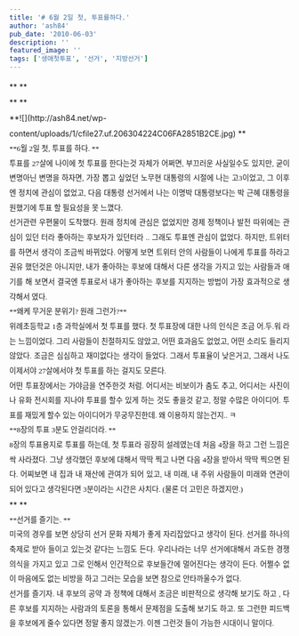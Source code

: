 ```yaml
---
title: '# 6월 2일 첫, 투표를하다.'
author: 'ash84'
pub_date: '2010-06-03'
description: ''
featured_image: ''
tags: ['생애첫투표', '선거', '지방선거']
---
```



<div style="text-align: justify; line-height: 2; ">**  
**</div><div style="text-align: justify; line-height: 2; ">**  
**</div><div style="text-align: justify; line-height: 2; ">**![](http://ash84.net/wp-content/uploads/1/cfile27.uf.206304224C06FA2851B2CE.jpg)  
**</div><div style="text-align: justify; line-height: 2; "><span style="font-size: 10pt; "><span style="font-family: Dotum; ">**6월 2일 첫, 투표를 하다. **</span></span></div><div style="text-align: justify; line-height: 2; "></div><div style="text-align: justify; line-height: 2; "><span style="font-size: 10pt; "><span style="font-family: Dotum; ">투표를 27살에 나이에 첫 투표를 한다는것 자체가 어쩌면, 부끄러운 사실일수도 있지만, 굳이 변명아닌 변명을 하자면, 가장 뽑고 싶었던 노무현 대통령의 시절에 나는 고3이었고, 그 이후엔 정치에 관심이 없었고, 다음 대통령 선거에서 나는 이명박 대통령보다는 박 근혜 대통령을 원했기에 투표 할 필요성을 못 느꼈다. </span></span></div><div style="text-align: justify; line-height: 2; "></div><div style="text-align: justify; line-height: 2; "><span style="font-size: 10pt; "><span style="font-family: Dotum; ">선거관련 우편물이 도착했다. 원래 정치에 관심은 없었지만 경제 정책이나 발전 따위에는 관심이 있던 터라 좋아하는 후보자가 있던터라 .. 그래도 투표엔 관심이 없었다. 하지만, 트위터를 하면서 생각이 조금씩 바뀌었다. 어떻게 보면 트위터 안의 사람들이 나에게 투표를 하라고 권유 했던것은 아니지만, 내가 좋아하는 후보에 대해서 다른 생각을 가지고 있는 사람들과 애기를 해 보면서 결국엔 투표로서 내가 좋아하는 후보를 지지하는 방법이 가장 효과적으로 생각해서 였다. </span></span></div><div style="text-align: justify; line-height: 2; "><font class="Apple-style-span" face="Dotum" size="3"><span class="Apple-style-span" style="font-size: 13px; line-height: 26px;">  
</span></font></div><div style="text-align: justify; line-height: 2; "><span style="font-size: 10pt; "><span style="font-family: Dotum; ">**왜케 무거운 분위기? 원래 그런가?**</span></span></div><div style="text-align: justify; line-height: 2; "></div><div style="text-align: justify; line-height: 2; "><span style="font-size: 10pt; "><span style="font-family: Dotum; ">위례초등학교 1층 과학실에서 첫 투표를 했다. 첫 투표장에 대한 나의 인식은 조금 어.두.워 라는 느낌이었다. 그리 사람들이 친절하지도 않았고, 어떤 효과음도 없었고, 어떤 소리도 들리지 않았다. 조금은 심심하고 재미없다는 생각이 들었다. 그래서 투표율이 낮은거고, 그래서 나도 이제서야 27살에서야 첫 투표를 하는 걸지도 모른다. </span></span></div><div style="text-align: justify; line-height: 2; "></div><div style="text-align: justify; line-height: 2; "><span style="font-size: 10pt; "><span style="font-family: Dotum; ">어떤 투표장에서는 가야금을 연주한것 처럼. 어디서는 비보이가 춤도 추고, 어디서는 사진이나 유화 전시회를 지나야 투표를 할수 있게 하는 것도 좋을것 같고, 정말 수많은 아이디어. 투표를 재밌게 할수 있는 아이디어가 무궁무진한데. 왜 이용하지 않는건지.. ㅋ </span></span></div><div style="text-align: justify; line-height: 2; "></div><div style="text-align: justify; line-height: 2; "><span style="font-size: 10pt; "><span style="font-family: Dotum; ">**8장의 투표 3분도 안걸리더라. **</span></span></div><div style="text-align: justify; line-height: 2; "></div><div style="text-align: justify; line-height: 2; "><span style="font-size: 10pt; "><span style="font-family: Dotum; ">8장의 투표용지로 투표를 하는데, 첫 투표라 굉장히 설레였는데 처음 4장을 하고 그런 느낌은 싹 사라졌다. 그냥 생각했던 후보에 대해서 딱딱 찍고 나면 다음 4장을 받아서 딱딱 찍으면 된다. 어찌보면 내 집과 내 재산에 관여가 되어 있고, 내 미래, 내 주위 사람들이 미래와 연관이 되어 있다고 생각된다면 3분이라는 시간은 사치다. (물론 더 고민은 하겠지만.)</span></span></div><div style="text-align: justify; line-height: 2; "></div><div style="text-align: justify; line-height: 2; ">**  
**</div><div style="text-align: justify; line-height: 2; "><span style="font-size: 10pt; "><span style="font-family: Dotum; ">**선거를 즐기는. **</span></span></div><div style="text-align: justify; line-height: 2; "></div><div style="text-align: justify; line-height: 2; "><span style="font-size: 10pt; "><span style="font-family: Dotum; ">미국의 경우를 보면 상당히 선거 문화 자체가 좋게 자리잡았다고 생각이 된다. 선거를 하나의 축제로 받아 들이고 있는것 같다는 느낌도 든다. 우리나라는 너무 선거에대해서 과도한 경쟁의식을 가지고 있고 그로 인해서 인간적으로 후보들간에 멀어진다는 생각이 든다. 어쩔수 없이 마음에도 없는 비방을 하고 그러는 모습을 보면 참으로 안타까울수가 없다. </span></span></div><div style="text-align: justify; line-height: 2; "></div><div style="text-align: justify; line-height: 2; "><span style="font-size: 10pt; "><span style="font-family: Dotum; ">선거를 즐기자. 내 후보의 공약 과 정책에 대해서 조금은 비판적으로 생각해 보기도 하고 , 다른 후보를 지지하는 사람과의 토론을 통해서 문제점을 도출해 보기도 하고. 또 그런한 피드백을 후보에게 줄수 있다면 정말 좋지 않겠는가. 이젠 그런것 들이 가능한 시대이니 말이다. </span></span></div>


